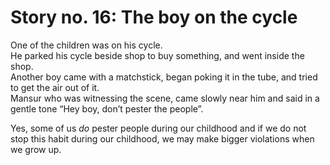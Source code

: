 Story no. 16: The boy on the cycle
==================================

One of the children was on his cycle.  
 He parked his cycle beside shop to buy something, and went inside the
shop.  
 Another boy came with a matchstick, began poking it in the tube, and
tried to get the air out of it.  
 Mansur who was witnessing the scene, came slowly near him and said in a
gentle tone “Hey boy, don’t pester the people”.

Yes, some of us *do* pester people during our childhood and if we do not
stop this habit during our childhood, we may make bigger violations when
we grow up.


